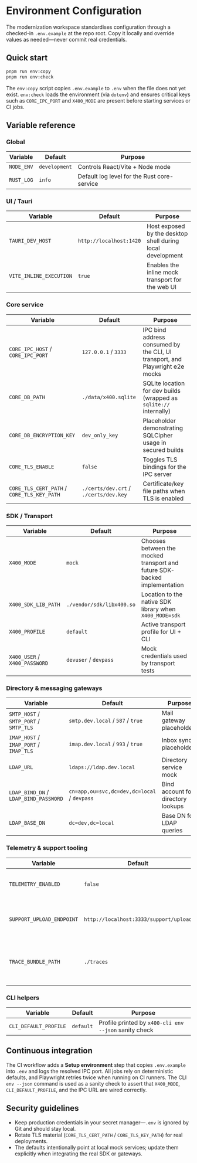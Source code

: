 # Environment Configuration

The modernization workspace standardises configuration through a checked-in `.env.example` at the repo root. Copy it locally and override values as needed—never commit real credentials.

## Quick start

```bash
pnpm run env:copy
pnpm run env:check
```

The `env:copy` script copies `.env.example` to `.env` when the file does not yet exist. `env:check` loads the environment (via `dotenv`) and ensures critical keys such as `CORE_IPC_PORT` and `X400_MODE` are present before starting services or CI jobs.

## Variable reference

### Global

| Variable   | Default       | Purpose                                     |
| ---------- | ------------- | ------------------------------------------- |
| `NODE_ENV` | `development` | Controls React/Vite + Node mode             |
| `RUST_LOG` | `info`        | Default log level for the Rust core-service |

### UI / Tauri

| Variable                | Default                 | Purpose                                                    |
| ----------------------- | ----------------------- | ---------------------------------------------------------- |
| `TAURI_DEV_HOST`        | `http://localhost:1420` | Host exposed by the desktop shell during local development |
| `VITE_INLINE_EXECUTION` | `true`                  | Enables the inline mock transport for the web UI           |

### Core service

| Variable                                   | Default                               | Purpose                                                                      |
| ------------------------------------------ | ------------------------------------- | ---------------------------------------------------------------------------- |
| `CORE_IPC_HOST` / `CORE_IPC_PORT`          | `127.0.0.1` / `3333`                  | IPC bind address consumed by the CLI, UI transport, and Playwright e2e mocks |
| `CORE_DB_PATH`                             | `./data/x400.sqlite`                  | SQLite location for dev builds (wrapped as `sqlite://` internally)           |
| `CORE_DB_ENCRYPTION_KEY`                   | `dev_only_key`                        | Placeholder demonstrating SQLCipher usage in secured builds                  |
| `CORE_TLS_ENABLE`                          | `false`                               | Toggles TLS bindings for the IPC server                                      |
| `CORE_TLS_CERT_PATH` / `CORE_TLS_KEY_PATH` | `./certs/dev.crt` / `./certs/dev.key` | Certificate/key file paths when TLS is enabled                               |

### SDK / Transport

| Variable                      | Default                   | Purpose                                                                   |
| ----------------------------- | ------------------------- | ------------------------------------------------------------------------- |
| `X400_MODE`                   | `mock`                    | Chooses between the mocked transport and future SDK-backed implementation |
| `X400_SDK_LIB_PATH`           | `./vendor/sdk/libx400.so` | Location to the native SDK library when `X400_MODE=sdk`                   |
| `X400_PROFILE`                | `default`                 | Active transport profile for UI + CLI                                     |
| `X400_USER` / `X400_PASSWORD` | `devuser` / `devpass`     | Mock credentials used by transport tests                                  |

### Directory & messaging gateways

| Variable                               | Default                                     | Purpose                            |
| -------------------------------------- | ------------------------------------------- | ---------------------------------- |
| `SMTP_HOST` / `SMTP_PORT` / `SMTP_TLS` | `smtp.dev.local` / `587` / `true`           | Mail gateway placeholders          |
| `IMAP_HOST` / `IMAP_PORT` / `IMAP_TLS` | `imap.dev.local` / `993` / `true`           | Inbox sync placeholders            |
| `LDAP_URL`                             | `ldaps://ldap.dev.local`                    | Directory service mock             |
| `LDAP_BIND_DN` / `LDAP_BIND_PASSWORD`  | `cn=app,ou=svc,dc=dev,dc=local` / `devpass` | Bind account for directory lookups |
| `LDAP_BASE_DN`                         | `dc=dev,dc=local`                           | Base DN for LDAP queries           |

### Telemetry & support tooling

| Variable                  | Default                                | Purpose                                   |
| ------------------------- | -------------------------------------- | ----------------------------------------- |
| `TELEMETRY_ENABLED`       | `false`                                | Toggles optional telemetry uploads        |
| `SUPPORT_UPLOAD_ENDPOINT` | `http://localhost:3333/support/upload` | Endpoint used for trace uploads in dev    |
| `TRACE_BUNDLE_PATH`       | `./traces`                             | Directory where trace bundles are emitted |

### CLI helpers

| Variable              | Default   | Purpose                                               |
| --------------------- | --------- | ----------------------------------------------------- |
| `CLI_DEFAULT_PROFILE` | `default` | Profile printed by `x400-cli env --json` sanity check |

## Continuous integration

The CI workflow adds a **Setup environment** step that copies `.env.example` into `.env` and logs the resolved IPC port. All jobs rely on deterministic defaults, and Playwright retries twice when running on CI runners. The CLI `env --json` command is used as a sanity check to assert that `X400_MODE`, `CLI_DEFAULT_PROFILE`, and the IPC URL are wired correctly.

## Security guidelines

- Keep production credentials in your secret manager—`.env` is ignored by Git and should stay local.
- Rotate TLS material (`CORE_TLS_CERT_PATH` / `CORE_TLS_KEY_PATH`) for real deployments.
- The defaults intentionally point at local mock services; update them explicitly when integrating the real SDK or gateways.
